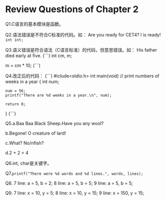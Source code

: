 # Review Questions of Chapter 2

Q1.C语言的基本模块是函数。

Q2.语法错误是不符合C标准的代码。如：
Are you ready for CET4? I is ready!
`int int;`

Q3.语义错误是符合语法（C语言标准）的代码，但意思错误。如：
His father died early at five.
(```)
int cm, m;

m = cm * 10;
(```)

Q4.改正后的代码：
(```)
#iclude<stdio.h>
int main(void) // print numbers of weeks in a year
{
	int num;

	num = 56;
	printf("There are %d weeks in a year.\n", num);

	return 0;
}
(```)

Q5.a.Baa Baa Black Sheep.Have you any wool?

b.Begone!
O creature of lard!

c.What?
No/nfish?

d.2 + 2 = 4

Q6.int, char是关键字。

Q7.`printf("There were %d words and %d lines.", words, lines);`

Q8.	7 line: a = 5, b = 2;
	8 line: a = 5, b = 5;
	9 line: a = 5, b = 5;

Q9.	7 line: x = 10, y = 5;
	8 line: x = 10, y = 15;
	9 line: x = 150, y = 15;
